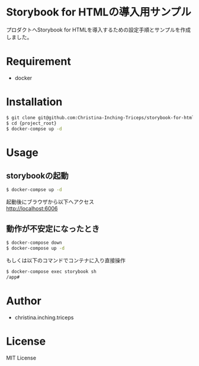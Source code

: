 # Storybook for HTMLの導入用サンプル

プロダクトへStorybook for HTMLを導入するための設定手順とサンプルを作成しました。

# Requirement

- docker

# Installation

```bash
$ git clone git@github.com:Christina-Inching-Triceps/storybook-for-html.git
$ cd {project_root}
$ docker-compse up -d
```
# Usage

## storybookの起動

```bash
$ docker-compse up -d
```

起動後にブラウザから以下へアクセス  
[http://localhost:6006](http://localhost:6006)

## 動作が不安定になったとき


```bash
$ docker-compose down
$ docker-compose up -d
```

もしくは以下のコマンドでコンテナに入り直接操作

```bash
$ docker-compose exec storybook sh
/app#
```

# Author

- christina.inching.triceps

# License

MIT License
